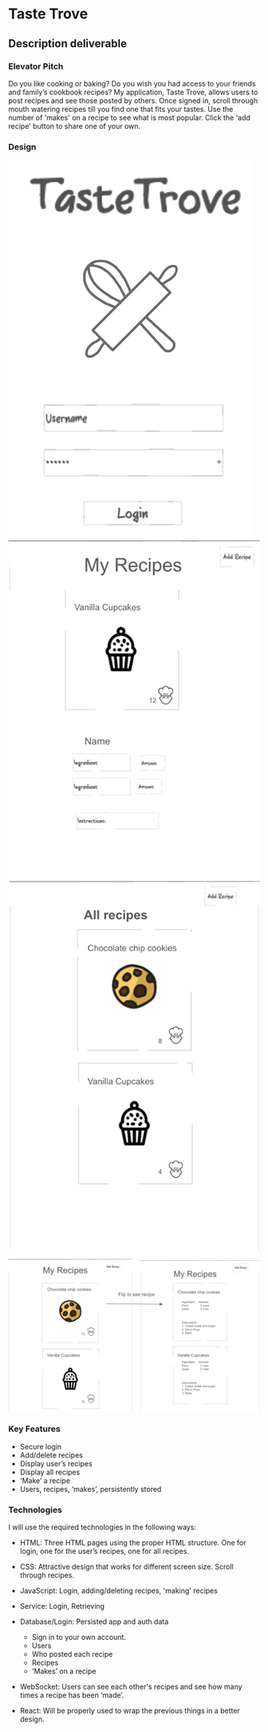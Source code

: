 # Taste Trove #
## Description deliverable ##

### Elevator Pitch ###

Do you like cooking or baking? Do you wish you had access to your friends and family’s cookbook recipes? My application, Taste Trove, allows users to post recipes and see those posted by others. Once signed in, scroll through mouth watering recipes till you find one that fits your tastes. Use the number of 'makes' on a recipe to see what is most popular. Click the 'add recipe' button to share one of your own.

### Design ###
![Alt Text](bp/login.png)
![Alt Text](bp/add_recipe.png)
![Alt Text](bp/all_recipes.png)
![Alt Text](bp/flip.png)

### Key Features ###
- Secure login
- Add/delete recipes
- Display user’s recipes
- Display all recipes
- ‘Make’ a recipe
- Users, recipes, ‘makes’, persistently stored

### Technologies ###
I will use the required technologies in the following ways:

- HTML: Three HTML pages using the proper HTML structure. One for login, one for the user’s recipes, one for all recipes.

- CSS: Attractive design that works for different screen size. Scroll through recipes.

- JavaScript: Login, adding/deleting recipes, 'making' recipes

- Service: Login, Retrieving
  
- Database/Login: Persisted app and auth data
  - Sign in to your own account.
  - Users
  - Who posted each recipe
  - Recipes
  - ‘Makes’ on a recipe

- WebSocket: Users can see each other's recipes and see how many times a recipe has been ‘made’.

- React: Will be properly used to wrap the previous things in a better design.

